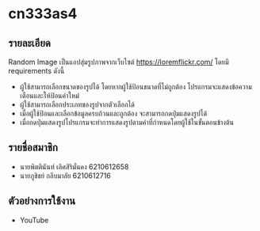 # cn333as4

## รายละเอียด
Random Image เป็นแอปสุ่มรูปภาพจากเว็บไซต์ https://loremflickr.com/ โดยมี requirements ดังนี้
- ผู้ใช้สามารถเลือกขนาดของรูปได้ โดยหากผู้ใช้ป้อนขนาดที่ไม่ถูกต้อง โปรแกรมจะแสดงข้อความเตือนและให้ป้อนค่าใหม่
- ผู้ใช้สามารถเลือกประเภทของรูปจากตัวเลือกได้
- เมื่อผู้ใช้ป้อนและเลือกข้อมูลครบถ้วนและถูกต้อง จะสามารถกดปุ่มแสดงรูปได้
- เมื่อกดปุ่มแสดงรูปโปรแกรมจะทำการแสดงรูปตามค่าที่กำหนดโดยผู้ใช้ในขั้นตอนข้างต้น

## รายชื่อสมาชิก
- นายพิตตินันท์ เลิศสิริมั่นคง 6210612658
- นายภูชิชย์ กลีบมาลัย 6210612716

## ตัวอย่างการใช้งาน
- YouTube
